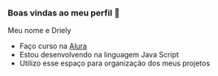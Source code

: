 ### Boas vindas ao meu perfil 👋

Meu nome e Driely 
- Faço curso na [Alura](https://www.alura.com.br/)
- Estou desenvolvendo na linguagem Java Script
- Utilizo esse espaço para organização dos meus projetos
